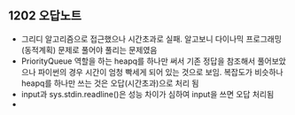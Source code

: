 ## 1202 오답노트

- 그리디 알고리즘으로 접근했으나 시간초과로 실패. 알고보니 다이나믹 프로그래밍 (동적계획) 문제로 풀어야 풀리는 문제였음
- PriorityQueue 역할을 하는 heapq를 하나만 써서 기존 정답을 참조해서 풀어보았으나 파이썬의 경우 시간이 엄청 빡세게 되어 있는 것으로 보임. 복잡도가 비슷하나 heapq를 하나만 쓰는 것은 오답(시간초과)으로 처리 됨
- input과 sys.stdin.readline()은 성능 차이가 심하여 input을 쓰면 오답 처리됨
- 